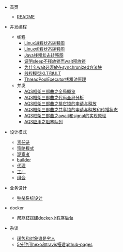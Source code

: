 * 首页
  * [README](README.md)
* 并发编程
  * 线程
      * [Linux进程状态转移图](并发编程/线程/Linux进程状态转移图.md)
      * [Linux线程状态转移图](并发编程/线程/Linux线程状态转移图.md)
      * [Java线程状态转移图](并发编程/线程/Java线程状态转移图.md)
      * [证明sleep不释放锁而wait释放锁](并发编程/线程/证明sleep不释放锁而wait释放锁.md)
      * [为什么wait必须放在synchronized方法块](并发编程/线程/为什么wait必须放在synchronized方法块.md)
      * [线程模型KLT和ULT](并发编程/线程/线程模型KLT和ULT.md)
      * [ThreadPoolExecutor线程池原理](并发编程/线程/ThreadPoolExecutor线程池原理.md)
  * 并发
      * [AQS框架三部曲之全局概览](并发编程/并发/AQS框架三部曲之全局概览.md)
      * [AQS框架三部曲之代码全局分析](并发编程/并发/AQS框架三部曲之代码全局分析.md)
      * [AQS框架三部曲之排它锁的申请与释放](并发编程/并发/AQS框架三部曲之排它锁的申请与释放.md)
      * [AQS框架三部曲之共享锁的申请与释放和传播状态](并发编程/并发/AQS框架三部曲之共享锁的申请与释放和传播状态.md)
      * [AQS框架三部曲之await和signal的实现原理](并发编程/并发/AQS框架三部曲之await和signal的实现原理.md)
      * [AQS应用之阻塞队列](并发编程/并发/AQS应用之阻塞队列.md)
* 设计模式
  * [责任链](设计模式/设计模式之责任链.md)
  * [策略模式](设计模式/设计模式之策略模式.md)
  * [观察者](设计模式/设计模式之观察者.md)
  * [builder](设计模式/设计模式之builder.md)
  * [代理](设计模式/设计模式之代理.md)
  * [工厂](设计模式/设计模式之工厂.md)
  * [组合](设计模式/设计模式之组合模式.md)
* 业务设计
  * [秒杀系统设计](业务设计/秒杀系统设计.md)

* docker

  * [帮荔枝搭建docker小程序后台](帮荔枝搭建docker小程序后台.md)

* 杂谈

  * [闭包和对象谁是穷人](闭包是穷人的对象，对象是穷人的闭包.md)
  * [5分钟用hexo和travis搭建github-pages](5分钟用hexo和travis搭建github-pages.md)
  